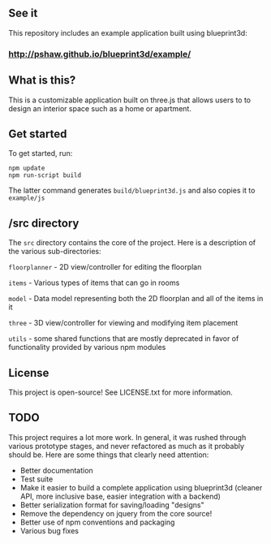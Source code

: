 ## See it

This repository includes an example application built using blueprint3d:

### http://pshaw.github.io/blueprint3d/example/

## What is this?

This is a customizable application built on three.js that allows users to to design an interior space such as a home or apartment.

## Get started

To get started, run:

    npm update
    npm run-script build

The latter command generates `build/blueprint3d.js` and also copies it to `example/js`

## /src directory

The `src` directory contains the core of the project. Here is a description of the various sub-directories:

`floorplanner` - 2D view/controller for editing the floorplan

`items` - Various types of items that can go in rooms

`model` - Data model representing both the 2D floorplan and all of the items in it

`three` - 3D view/controller for viewing and modifying item placement

`utils` - some shared functions that are mostly deprecated in favor of functionality provided by various npm modules

## License

This project is open-source! See LICENSE.txt for more information.

## TODO

This project requires a lot more work. In general, it was rushed through various prototype stages, and never refactored as much as it probably should be. Here are some things that clearly need attention:

- Better documentation
- Test suite
- Make it easier to build a complete application using blueprint3d (cleaner API, more inclusive base, easier integration with a backend)
- Better serialization format for saving/loading "designs"
- Remove the dependency on jquery from the core source!
- Better use of npm conventions and packaging
- Various bug fixes
